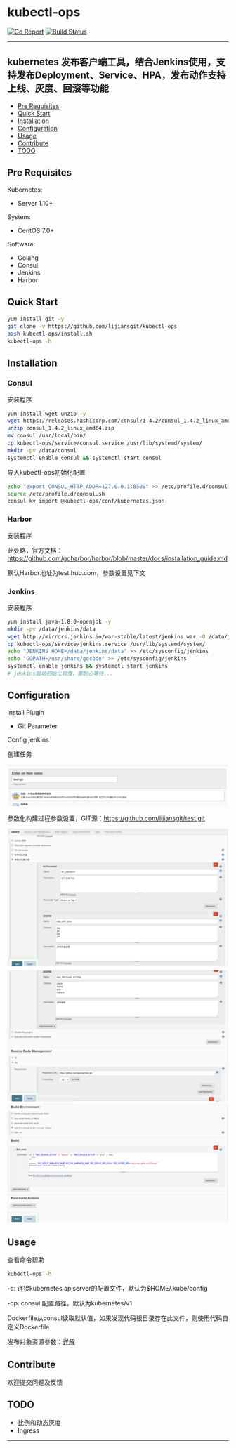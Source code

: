 # kubectl-ops

[![Go Report](https://goreportcard.com/badge/github.com/lijiansgit/kubectl-ops)](https://goreportcard.com/report/github.com/lijiansgit/kubectl-ops)
[![Build Status](https://travis-ci.org/lijiansgit/kubectl-ops.svg?branch=master)](https://travis-ci.org/lijiansgit/kubectl-ops)

----
kubernetes 发布客户端工具，结合Jenkins使用，支持发布Deployment、Service、HPA，发布动作支持上线、灰度、回滚等功能
----


* [Pre Requisites](#pre-requisites)
* [Quick Start](#quick-start)
* [Installation](#installation)
* [Configuration](#configuration)
* [Usage](#usage)
* [Contribute](#contribute)
* [TODO](#todo)


## Pre Requisites
Kubernetes: 
* Server 1.10+

System: 
* CentOS 7.0+

Software: 
* Golang
* Consul
* Jenkins
* Harbor

## Quick Start

```bash
yum install git -y
git clone -v https://github.com/lijiansgit/kubectl-ops
bash kubectl-ops/install.sh
kubectl-ops -h
```

## Installation

### Consul

安装程序

```bash
yum install wget unzip -y
wget https://releases.hashicorp.com/consul/1.4.2/consul_1.4.2_linux_amd64.zip
unzip consul_1.4.2_linux_amd64.zip
mv consul /usr/local/bin/
cp kubectl-ops/service/consul.service /usr/lib/systemd/system/
mkdir -pv /data/consul
systemctl enable consul && systemctl start consul
```

导入kubectl-ops初始化配置

```bash
echo "export CONSUL_HTTP_ADDR=127.0.0.1:8500" >> /etc/profile.d/consul.sh
source /etc/profile.d/consul.sh
consul kv import @kubectl-ops/conf/kubernetes.json
```

### Harbor

安装程序

此处略，官方文档：https://github.com/goharbor/harbor/blob/master/docs/installation_guide.md

默认Harbor地址为test.hub.com，参数设置见下文

### Jenkins

安装程序

```bash
yum install java-1.8.0-openjdk -y
mkdir -pv /data/jenkins/data
wget http://mirrors.jenkins.io/war-stable/latest/jenkins.war -O /data/jenkins/jenkins.war
cp kubectl-ops/service/jenkins.service /usr/lib/systemd/system/
echo "JENKINS_HOME=/data/jenkins/data" >> /etc/sysconfig/jenkins
echo "GOPATH=/usr/share/gocode" >> /etc/sysconfig/jenkins
systemctl enable jenkins && systemctl start jenkins
# jenkins启动初始化较慢，需耐心等待...
```

## Configuration

Install Plugin

* Git Parameter

Config jenkins

创建任务

![1](https://github.com/lijiansgit/kubectl-ops/raw/master/png/1.png)

参数化构建过程参数设置，GIT源：https://github.com/lijiansgit/test.git

![2](https://github.com/lijiansgit/kubectl-ops/raw/master/png/2.png)
![3](https://github.com/lijiansgit/kubectl-ops/raw/master/png/3.png)
![4](https://github.com/lijiansgit/kubectl-ops/raw/master/png/4.png)

## Usage

查看命令帮助
```bash
kubectl-ops -h
```

-c: 连接kubernetes apiserver的配置文件，默认为$HOME/.kube/config

-cp: consul 配置路径，默认为kubernetes/v1

Dockerfile从consul读取默认值，如果发现代码根目录存在此文件，则使用代码自定义Dockerfile

发布对象资源参数：[详解](./README_ENV.md)

## Contribute

欢迎提交问题及反馈

## TODO

* 比例和动态灰度
* Ingress


------------------------
